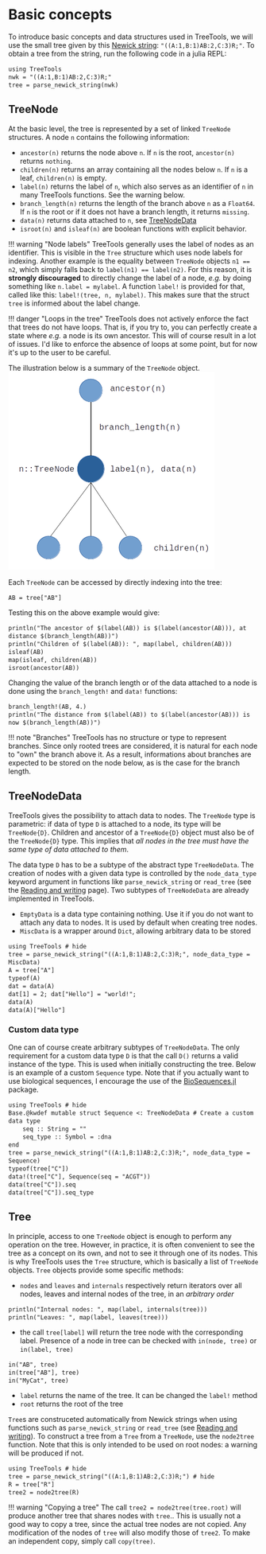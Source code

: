 # Basic concepts

To introduce basic concepts and data structures used in TreeTools, we will use the small tree given by this [Newick string](https://en.wikipedia.org/wiki/Newick_format): `"((A:1,B:1)AB:2,C:3)R;"`.
To obtain a tree from the string, run the following code in a julia REPL: 

```@repl basic	
using TreeTools 
nwk = "((A:1,B:1)AB:2,C:3)R;"
tree = parse_newick_string(nwk)
```

## TreeNode

At the basic level, the tree is represented by a set of linked `TreeNode` structures. A node `n` contains the following information: 
- `ancestor(n)` returns the node above `n`. If `n` is the root, `ancestor(n)` returns `nothing`. 
- `children(n)` returns an array containing all the nodes below `n`. If `n` is a leaf, `children(n)` is empty. 
- `label(n)` returns the label of `n`, which also serves as an identifier of `n` in many TreeTools functions. See the warning below. 
- `branch_length(n)` returns the length of the branch above `n` as a `Float64`. If `n` is the root or if it does not have a branch length, it returns `missing`. 
- `data(n)` returns data attached to `n`, see [TreeNodeData](@ref)
- `isroot(n)` and `isleaf(n)` are boolean functions with explicit behavior. 


!!! warning "Node labels"
	TreeTools generally uses the label of nodes as an identifier. This is visible in the `Tree` structure which uses node labels for indexing. Another example is the equality between `TreeNode` objects `n1 == n2`, which simply falls back to `label(n1) == label(n2)`. For this reason, it is **strongly discouraged** to directly change the label of a node, *e.g.* by doing something like `n.label = mylabel`. A function `label!` is provided for that, called like this: `label!(tree, n, mylabel)`. This makes sure that the struct `tree` is informed about the label change. 

!!! danger "Loops in the tree"
	TreeTools does not actively enforce the fact that trees do not have loops. That is, if you try to, you can perfectly create a state where *e.g.* a node is its own ancestor. This will of course result in a lot of issues. I'd like to enforce the absence of loops at some point, but for now it's up to the user to be careful.  

The illustration below is a summary of the `TreeNode` object. 
![TreeNode_illustration](../TreeNode_illustration.png)

Each `TreeNode` can be accessed by directly indexing into the tree: 
```@repl basic
AB = tree["AB"]
```

Testing this on the above example would give: 
```@repl basic
println("The ancestor of $(label(AB)) is $(label(ancestor(AB))), at distance $(branch_length(AB))")
println("Children of $(label(AB)): ", map(label, children(AB)))
isleaf(AB)
map(isleaf, children(AB))
isroot(ancestor(AB))
```

Changing the value of the branch length or of the data attached to a node is done using the `branch_length!` and `data!` functions: 
```@repl basic
branch_length!(AB, 4.)
println("The distance from $(label(AB)) to $(label(ancestor(AB))) is now $(branch_length(AB))")
```

!!! note "Branches"
	TreeTools has no structure or type to represent branches. 
	Since only rooted trees are considered, it is natural for each node to "own" the branch above it. 
	As a result, informations about branches are expected  to be stored on the node below, as is the case for the branch length.


## TreeNodeData

TreeTools gives the possibility to attach data to nodes. 
The `TreeNode` type is parametric: if data of type `D` is attached to a node, its type will be `TreeNode{D}`. 
Children and ancestor of a `TreeNode{D}` object must also be of the `TreeNode{D}` type. 
This implies that *all nodes in the tree must have the same type of data attached to them*. 

The data type `D` has to be a subtype of the abstract type `TreeNodeData`. 
The creation of nodes with a given data type is controlled by the `node_data_type` keyword argument in functions like `parse_newick_string` or `read_tree` (see the [Reading and writing](@ref) page). 
Two subtypes of `TreeNodeData` are already implemented in TreeTools. 

- `EmptyData` is a data type containing nothing. Use it if you do not want to attach any data to nodes. It is used by default when creating tree nodes. 
- `MiscData` is a wrapper around `Dict`, allowing arbitrary data to be stored

```@repl
using TreeTools # hide
tree = parse_newick_string("((A:1,B:1)AB:2,C:3)R;", node_data_type = MiscData)
A = tree["A"]
typeof(A)
dat = data(A)
dat[1] = 2; dat["Hello"] = "world!";
data(A)
data(A)["Hello"]
```

### Custom data type

One can of course create arbitrary subtypes of `TreeNodeData`. 
The only requirement for a custom data type `D` is that the call `D()` returns a valid instance of the type. 
This is used when initially constructing the tree. 
Below is an example of a custom `Sequence` type. 
Note that if you actually want to use biological sequences, I encourage the use of the [BioSequences.jl](https://biojulia.net/BioSequences.jl/stable/) package. 

```@repl
using TreeTools # hide
Base.@kwdef mutable struct Sequence <: TreeNodeData # Create a custom data type
	seq :: String = ""
	seq_type :: Symbol = :dna
end
tree = parse_newick_string("((A:1,B:1)AB:2,C:3)R;", node_data_type = Sequence)
typeof(tree["C"])
data!(tree["C"], Sequence(seq = "ACGT"))
data(tree["C"]).seq
data(tree["C"]).seq_type
```

## Tree

In principle, access to one `TreeNode` object is enough to perform any operation on the tree. 
However, in practice, it is often convenient to see the tree as a concept on its own, and not to see it through one of its nodes. 
This is why TreeTools uses the `Tree` structure, which is basically a list of `TreeNode` objects. 
`Tree` objects provide some specific methods: 
- `nodes` and `leaves` and `internals` respectively return iterators over all nodes, leaves and internal nodes of the tree, in an *arbitrary order*

```@repl basic
println("Internal nodes: ", map(label, internals(tree)))
println("Leaves: ", map(label, leaves(tree)))
```

- the call `tree[label]` will return the tree node with the corresponding label. Presence of a node in tree can be checked with `in(node, tree)` or `in(label, tree)`

```@repl basic
in("AB", tree)
in(tree["AB"], tree)
in("MyCat", tree)
```
- `label` returns the name of the tree. It can be changed the `label!` method
- `root` returns the root of the tree

`Tree`s are construceted automatically from Newick strings when using functions such as `parse_newick_string` or `read_tree` (see [Reading and writing](@ref)). 
To construct a tree from a `Tree` from a `TreeNode`, use the `node2tree` function. Note that this is only intended to be used on root nodes: a warning will be produced if not. 
```@repl
using TreeTools # hide
tree = parse_newick_string("((A:1,B:1)AB:2,C:3)R;") # hide
R = tree["R"]
tree2 = node2tree(R)
```

!!! warning "Copying a tree"
	The call `tree2 = node2tree(tree.root)` will produce another tree that shares nodes with `tree`.. This is usually not a good way to copy a tree, since the actual tree nodes are not copied. Any modification of the nodes of `tree` will also modify those of `tree2`. To make an independent copy, simply call `copy(tree)`. 

 